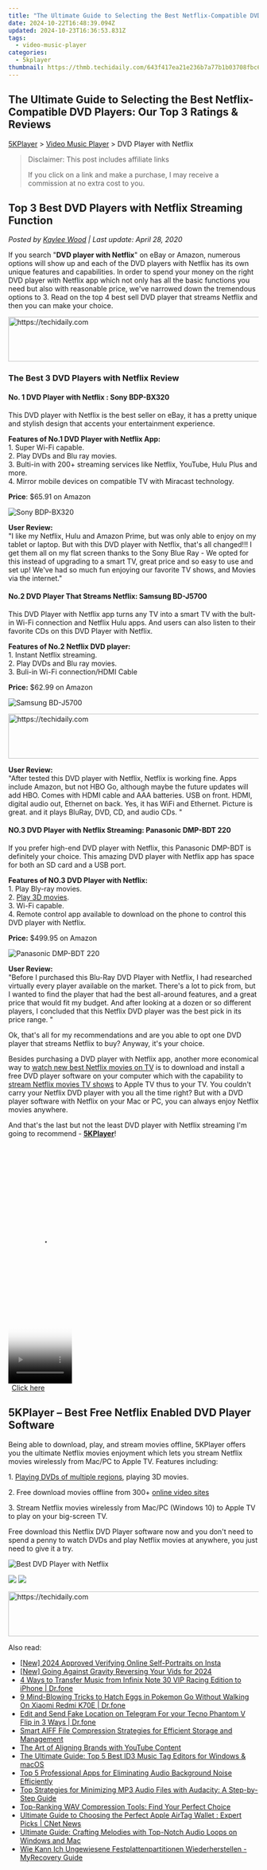 ```yaml
---
title: "The Ultimate Guide to Selecting the Best Netflix-Compatible DVD Players: Our Top 3 Ratings & Reviews"
date: 2024-10-22T16:48:39.094Z
updated: 2024-10-23T16:36:53.831Z
tags:
  - video-music-player
categories:
  - 5kplayer
thumbnail: https://thmb.techidaily.com/643f417ea21e236b7a77b1b03708fbc61c8fba5f4fb99ee9f899025e02ab5d17.jpg
---
```


## The Ultimate Guide to Selecting the Best Netflix-Compatible DVD Players: Our Top 3 Ratings & Reviews

[5KPlayer](https://tools.techidaily.com/5kplayer/products/) \> [Video Music Player](https://tools.techidaily.com/5kplayer/video-music-player/) \> DVD Player with Netflix

>  Disclaimer: This post includes affiliate links
>
>  If you click on a link and make a purchase, I may receive a commission at no extra cost to you.
>

## Top 3 Best DVD Players with Netflix Streaming Function

 _Posted by [Kaylee Wood](https://www.quora.com/profile/Amanda-Hu-21) | Last update: April 28, 2020_

If you search "**DVD player with Netflix**" on eBay or Amazon, numerous options will show up and each of the DVD players with Netflix has its own unique features and capabilities. In order to spend your money on the right DVD player with Netflix app which not only has all the basic functions you need but also with reasonable price, we've narrowed down the tremendous options to 3\. Read on the top 4 best sell DVD player that streams Netflix and then you can make your choice.

<!-- affiliate ads begin -->
<a href="https://ephamedtechinc.pxf.io/c/5597632/2136619/26400" target="_top" id="2136619">
  <img src="//a.impactradius-go.com/display-ad/26400-2136619" border="0" alt="https://techidaily.com" width="728" height="90"/>
</a>
<img height="0" width="0" src="https://ephamedtechinc.pxf.io/i/5597632/2136619/26400" style="position:absolute;visibility:hidden;" border="0" />
<!-- affiliate ads end -->

### The Best 3 DVD Players with Netflix Review

#### **No. 1 DVD Player with Netflix : Sony BDP-BX320**

This DVD player with Netflix is the best seller on eBay, it has a pretty unique and stylish design that accents your entertainment experience. 

**Features of No.1 DVD Player with Netflix App:**   
 1\. Super Wi-Fi capable.   
 2\. Play DVDs and Blu ray movies.   
 3\. Bulti-in with 200+ streaming services like Netflix, YouTube, Hulu Plus and more.   
 4\. Mirror mobile devices on compatible TV with Miracast technology. 

**Price**: $65.91 on Amazon

![Sony BDP-BX320](https://www.5kplayer.com/video-music-player/img/sony.jpg) 

**User Review:**   
"I like my Netflix, Hulu and Amazon Prime, but was only able to enjoy on my tablet or laptop. But with this DVD player with Netflix, that's all changed!!! I get them all on my flat screen thanks to the Sony Blue Ray - We opted for this instead of upgrading to a smart TV, great price and so easy to use and set up! We've had so much fun enjoying our favorite TV shows, and Movies via the internet."

#### **No.2 DVD Player That Streams Netflix: Samsung BD-J5700**

This DVD Player with Netflix app turns any TV into a smart TV with the bult-in Wi-Fi connection and Netflix Hulu apps. And users can also listen to their favorite CDs on this DVD Player with Netflix.

 **Features of No.2 Netflix DVD player:**   
 1\. Instant Netflix streaming.  
 2\. Play DVDs and Blu ray movies.   
 3\. Buli-in Wi-Fi connection/HDMI Cable

**Price:** $62.99 on Amazon

![Samsung BD-J5700](https://www.5kplayer.com/video-music-player/img/samsung.jpg) 

<!-- affiliate ads begin -->
<a href="https://unicoeye.pxf.io/c/5597632/2134223/18498" target="_top" id="2134223">
  <img src="//a.impactradius-go.com/display-ad/18498-2134223" border="0" alt="https://techidaily.com" width="728" height="90"/>
</a>
<img height="0" width="0" src="https://unicoeye.pxf.io/i/5597632/2134223/18498" style="position:absolute;visibility:hidden;" border="0" />
<!-- affiliate ads end -->

**User Review:**   
"After tested this DVD player with Netflix, Netflix is working fine. Apps include Amazon, but not HBO Go, although maybe the future updates will add HBO. Comes with HDMI cable and AAA batteries. USB on front. HDMI, digital audio out, Ethernet on back. Yes, it has WiFi and Ethernet. Picture is great. and it plays BluRay, DVD, CD, and audio CDs. "

#### **NO.3 DVD Player with Netflix Streaming: Panasonic DMP-BDT 220**

If you prefer high-end DVD player with Netflix, this Panasonic DMP-BDT is definitely your choice. This amazing DVD player with Netflix app has space for both an SD card and a USB port. 

**Features of NO.3 DVD Player with Netflix:**   
 1\. Play Bly-ray movies.  
 2\. [Play 3D movies](https://tools.techidaily.com/5kplayer/video-music-player/).  
 3\. Wi-Fi capable.  
 4\. Remote control app available to download on the phone to control this DVD player with Netflix. 

**Price:** $499.95 on Amazon

![Panasonic DMP-BDT 220](https://www.5kplayer.com/video-music-player/img/panasonic.jpg) 

**User Review:**   
"Before I purchased this Blu-Ray DVD Player with Netflix, I had researched virtually every player available on the market. There's a lot to pick from, but I wanted to find the player that had the best all-around features, and a great price that would fit my budget. And after looking at a dozen or so different players, I concluded that this Netflix DVD player was the best pick in its price range. "

 Ok, that's all for my recommendations and are you able to opt one DVD player that streams Netflix to buy? Anyway, it's your choice. 

Besides purchasing a DVD player with Netflix app, another more economical way to [watch new best Netflix movies on TV](https://tools.techidaily.com/5kplayer/airplay/) is to download and install a free DVD player software on your computer which with the capability to [stream Netflix movies TV shows](https://tools.techidaily.com/5kplayer/airplay/) to Apple TV thus to your TV. You couldn't carry your Netflix DVD player with you all the time right? But with a DVD player software with Netflix on your Mac or PC, you can always enjoy Netflix movies anywhere. 

 And that's the last but not the least DVD player with Netflix streaming I'm going to recommend - **[5KPlayer](https://tools.techidaily.com/5kplayer/products/)**! 

<!-- affiliate ads begin -->
<span id="1977004">
					<video width="128" height="480" style="cursor:pointer"
           poster="//a.impactradius-go.com/display-clicktoplayimage/1977004.png"
           onclick="if(!this.playClicked){this.play();this.setAttribute('controls',true);this.playClicked=true;}">
	   <source src="//a.impactradius-go.com/display-ad/22993-1977004">
	   <img src="//a.impactradius-go.com/display-clicktoplayimage/1977004.png" style="border: none; height: 100%; width: 100%; object-fit: contain">
	</video>
	<div style="width:80px;text-align:center"><a href="javascript:window.open(decodeURIComponent('https%3A%2F%2Fhomestyler.sjv.io%2Fc%2F5597632%2F1977004%2F22993'), '_blank');void(0);">Click here</a></div>
</span>
<img height="0" width="0" src="https://imp.pxf.io/i/5597632/1977004/22993" style="position:absolute;visibility:hidden;" border="0" />
<!-- affiliate ads end -->

## 5KPlayer – Best Free Netflix Enabled DVD Player Software

Being able to download, play, and stream movies offline, 5KPlayer offers you the ultimate Netflix movies enjoyment which lets you stream Netflix movies wirelessly from Mac/PC to Apple TV. Features including: 

1\. [Playing DVDs of multiple regions](https://tools.techidaily.com/5kplayer/video-music-player/), playing 3D movies. 

2\. Free download movies offline from 300+ [online video sites](https://tools.techidaily.com/5kplayer/youtube-download/)

3\. Stream Netflix movies wirelessly from Mac/PC (Windows 10) to Apple TV to play on your big-screen TV. 

 Free download this Netflix DVD Player software now and you don't need to spend a penny to watch DVDs and play Netflix movies at anywhere, you just need to give it a try. 

![Best DVD Player with Netflix](https://www.5kplayer.com/video-music-player/img/dvd-movie-player.png)

[![](https://www.5kplayer.com/video-music-player/../button/freedownwhitewin.png)](https://tools.techidaily.com/5kplayer/products/) [![](https://www.5kplayer.com/video-music-player/../button/freedownwhitemac.png)](https://tools.techidaily.com/5kplayer/products/)

<!-- affiliate ads begin -->
<a href="https://appsumo.8odi.net/c/5597632/2105864/7443" target="_top" id="2105864">
  <img src="//a.impactradius-go.com/display-ad/7443-2105864" border="0" alt="https://techidaily.com" width="728" height="90"/>
</a>
<img height="0" width="0" src="https://appsumo.8odi.net/i/5597632/2105864/7443" style="position:absolute;visibility:hidden;" border="0" />
<!-- affiliate ads end -->

<ins class="adsbygoogle"
     style="display:block"
     data-ad-format="autorelaxed"
     data-ad-client="ca-pub-7571918770474297"
     data-ad-slot="1223367746"></ins>

<ins class="adsbygoogle"
     style="display:block"
     data-ad-client="ca-pub-7571918770474297"
     data-ad-slot="8358498916"
     data-ad-format="auto"
     data-full-width-responsive="true"></ins>

<span class="atpl-alsoreadstyle">Also read:</span>
<div><ul>
<li><a href="https://instagram-video-recordings.techidaily.com/new-2024-approved-verifying-online-self-portraits-on-insta/"><u>[New] 2024 Approved Verifying Online Self-Portraits on Insta</u></a></li>
<li><a href="https://youtube-sure.techidaily.com/oing-against-gravity-reversing-your-vids-for-2024/"><u>[New] Going Against Gravity Reversing Your Vids for 2024</u></a></li>
<li><a href="https://blog-min.techidaily.com/4-ways-to-transfer-music-from-infinix-note-30-vip-racing-edition-to-iphone-drfone-by-drfone-transfer-from-android-transfer-from-android/"><u>4 Ways to Transfer Music from Infinix Note 30 VIP Racing Edition to iPhone | Dr.fone</u></a></li>
<li><a href="https://android-pokemon-go.techidaily.com/9-mind-blowing-tricks-to-hatch-eggs-in-pokemon-go-without-walking-on-xiaomi-redmi-k70e-drfone-by-drfone-virtual-android/"><u>9 Mind-Blowing Tricks to Hatch Eggs in Pokemon Go Without Walking On Xiaomi Redmi K70E | Dr.fone</u></a></li>
<li><a href="https://location-social.techidaily.com/edit-and-send-fake-location-on-telegram-for-your-tecno-phantom-v-flip-in-3-ways-drfone-by-drfone-virtual-android/"><u>Edit and Send Fake Location on Telegram For your Tecno Phantom V Flip in 3 Ways | Dr.fone</u></a></li>
<li><a href="https://media-tips.techidaily.com/smart-aiff-file-compression-strategies-for-efficient-storage-and-management/"><u>Smart AIFF File Compression Strategies for Efficient Storage and Management</u></a></li>
<li><a href="https://extra-information.techidaily.com/the-art-of-aligning-brands-with-youtube-content/"><u>The Art of Aligning Brands with YouTube Content</u></a></li>
<li><a href="https://media-tips.techidaily.com/the-ultimate-guide-top-5-best-id3-music-tag-editors-for-windows-and-macos/"><u>The Ultimate Guide: Top 5 Best ID3 Music Tag Editors for Windows & macOS</u></a></li>
<li><a href="https://media-tips.techidaily.com/top-5-professional-apps-for-eliminating-audio-background-noise-efficiently/"><u>Top 5 Professional Apps for Eliminating Audio Background Noise Efficiently</u></a></li>
<li><a href="https://media-tips.techidaily.com/top-strategies-for-minimizing-mp3-audio-files-with-audacity-a-step-by-step-guide/"><u>Top Strategies for Minimizing MP3 Audio Files with Audacity: A Step-by-Step Guide</u></a></li>
<li><a href="https://media-tips.techidaily.com/top-ranking-wav-compression-tools-find-your-perfect-choice/"><u>Top-Ranking WAV Compression Tools: Find Your Perfect Choice</u></a></li>
<li><a href="https://tech-savvy.techidaily.com/ultimate-guide-to-choosing-the-perfect-apple-airtag-wallet-expert-picks-cnet-news/"><u>Ultimate Guide to Choosing the Perfect Apple AirTag Wallet : Expert Picks | CNet News</u></a></li>
<li><a href="https://media-tips.techidaily.com/ultimate-guide-crafting-melodies-with-top-notch-audio-loops-on-windows-and-mac/"><u>Ultimate Guide: Crafting Melodies with Top-Notch Audio Loops on Windows and Mac</u></a></li>
<li><a href="https://win-brilliant.techidaily.com/wie-kann-ich-ungewiesene-festplattenpartitionen-wiederherstellen-myrecovery-guide/"><u>Wie Kann Ich Ungewiesene Festplattenpartitionen Wiederherstellen - MyRecovery Guide</u></a></li>
</ul></div>

